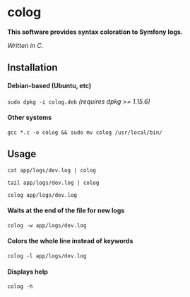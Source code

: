 # colog
**This software provides syntax coloration to Symfony logs.**

_Written in C._

## Installation

#### Debian-based (Ubuntu, etc)

`sudo dpkg -i colog.deb` 
_(requires dpkg >= 1.15.6)_

#### Other systems
`gcc *.c -o colog && sudo mv colog /usr/local/bin/`

## Usage
`cat app/logs/dev.log | colog`

`tail app/logs/dev.log | colog`

`colog app/logs/dev.log`

#### Waits at the end of the file for new logs
`colog -w app/logs/dev.log`

#### Colors the whole line instead of keywords
`colog -l app/logs/dev.log`

#### Displays help
`colog -h`
